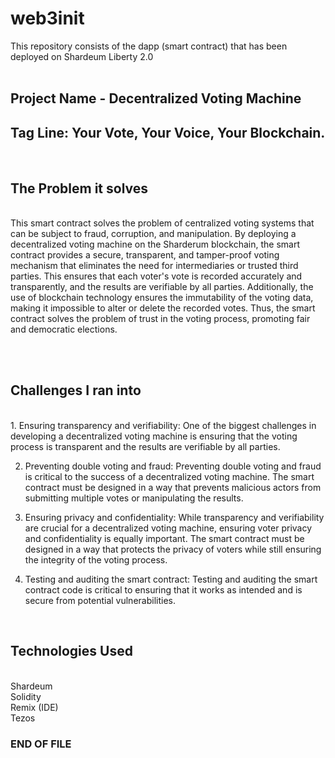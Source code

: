 # web3init

This repository consists of the dapp (smart contract) that has been deployed on Shardeum Liberty 2.0 <br><br>

<h2>Project Name - Decentralized Voting Machine</h2>

<h2>Tag Line: Your Vote, Your Voice, Your Blockchain.</h2><br>

<h2>The Problem it solves</h2><br>
This smart contract solves the problem of centralized voting systems that can be subject to fraud, corruption, and manipulation. By deploying a decentralized voting machine on the Sharderum blockchain, the smart contract provides a secure, transparent, and tamper-proof voting mechanism that eliminates the need for intermediaries or trusted third parties. This ensures that each voter's vote is recorded accurately and transparently, and the results are verifiable by all parties. Additionally, the use of blockchain technology ensures the immutability of the voting data, making it impossible to alter or delete the recorded votes. Thus, the smart contract solves the problem of trust in the voting process, promoting fair and democratic elections.

<br><br>

<h2>Challenges I ran into</h2><br>
 1. Ensuring transparency and verifiability: One of the biggest challenges in developing a decentralized voting machine is ensuring that the voting process is transparent and the results are verifiable by all parties. 

2. Preventing double voting and fraud: Preventing double voting and fraud is critical to the success of a decentralized voting machine. The smart contract must be designed in a way that prevents malicious actors from submitting multiple votes or manipulating the results. 

3. Ensuring privacy and confidentiality: While transparency and verifiability are crucial for a decentralized voting machine, ensuring voter privacy and confidentiality is equally important. The smart contract must be designed in a way that protects the privacy of voters while still ensuring the integrity of the voting process.

4. Testing and auditing the smart contract: Testing and auditing the smart contract code is critical to ensuring that it works as intended and is secure from potential vulnerabilities.

<br>

<h2>Technologies Used</h2><br>
Shardeum <br>
Solidity <br>
Remix (IDE) <br>
Tezos <br>



<h3>END OF FILE</h3>
<br>
